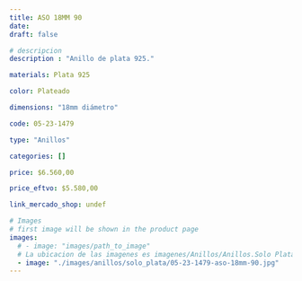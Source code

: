 ```yaml
---
title: ASO 18MM 90
date: 
draft: false

# descripcion
description : "Anillo de plata 925."

materials: Plata 925

color: Plateado

dimensions: "18mm diámetro"

code: 05-23-1479

type: "Anillos"

categories: []

price: $6.560,00

price_eftvo: $5.580,00

link_mercado_shop: undef

# Images
# first image will be shown in the product page
images:
  # - image: "images/path_to_image"
  # La ubicacion de las imagenes es imagenes/Anillos/Anillos.Solo Plata/05-23-1479-aso-18mm-90
  - image: "./images/anillos/solo_plata/05-23-1479-aso-18mm-90.jpg"
---
```

